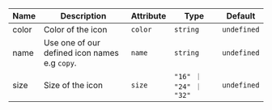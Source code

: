| Name       | Description                   | Attribute        | Type                                      | Default             |
|------------|-------------------------------|------------------|-------------------------------------------|---------------------|
|color| Color of the icon | `color` | `string` | `undefined` |
|name| Use one of our defined icon names e.g `copy`. | `name` | `string` | `undefined` |
|size| Size of the icon | `size` | `"16" ｜ "24" ｜ "32"` | `undefined` |
